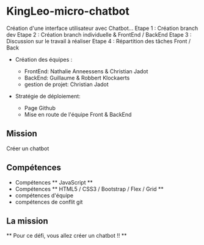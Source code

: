 # KingLeo-micro-chatbot
Création d'une interface utilisateur avec Chatbot...
Etape 1 : Création branch dev
Etape 2 : Création branch individuelle & FrontEnd / BackEnd
Etape 3 : Discussion sur le travail à réaliser
Etape 4 : Répartition des tâches Front / Back

- Création des équipes :
  - FrontEnd: Nathalie Anneessens & Christian Jadot
  - BackEnd: Guillaume & Robbert Klockaerts
  - gestion de projet: Christian Jadot

- Stratégie de déploiement:
  - Page Github
  - Mise en route de l'équipe Front & BackEnd

## Mission
Créer un chatbot

## Compétences
- Compétences ** JavaScript **
- Compétences ** HTML5 / CSS3 / Bootstrap / Flex / Grid ** 
- compétences d'équipe
- compétences de conflit git

## La mission
** Pour ce défi, vous allez créer un chatbot !! **